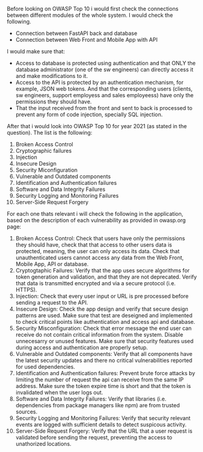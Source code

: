 Before looking on OWASP Top 10 i would first check the connections between different modules of the whole system. I would check the following.

- Connection between FastAPI back and database
- Connection between Web Front and Mobile App with API

I would make sure that:

- Access to database is protected using authentication and that ONLY the database administrator (one of the sw engineers) can directly access it and make modifications to it.
- Access to the API is protected by an authentication mechanism, for example, JSON web tokens. And that the corresponding users (clients, sw engineers, support employess and sales employeess) have only the permissions they should have.
- That the input received from the front and sent to back is processed to prevent any form of code injection, specially SQL injection.

After that i would look into OWASP Top 10 for year 2021 (as stated in the question). The list is the following:

1. Broken Access Control
2. Cryptographic failures
3. Injection
4. Insecure Design
5. Security Miconfiguration
6. Vulnerable and Outdated components
7. Identification and Authentication failures
8. Software and Data Integrity Failures
9. Security Logging and Monitoring Failures
10. Server-Side Request Forgery

For each one thats relevant i will check the following in the application, based on the description of each vulnerability as provided in owasp.org page:

1. Broken Access Control: Check that users have only the permissions they should have, check that that access to other users data is protected, meaning, the user can only access its data. Check that unauthenticated users cannot access any data from the Web Front, Mobile App, API or database.
2.  Cryptogtaphic Failures: Verify that the app uses secure algorithms for token generation and validation, and that they are not deprecated. Verify that data is transmitted encrypted and via a secure protocol (i.e. HTTPS).
3.  Injection: Check that every user input or URL is pre processed before sending a request to the API.
4.  Insecure Design: Check the app design and verify that secure design patterns are used. Make sure that test are deseigned and implemented to check critical points like authentication and access api and database.
5.  Security Misconfiguration: Check that error message the end user can receive do not contain critical information from the system. Disable unnecesarry or unused features. Make sure that security features used during access and authentication are properly setup.
6. Vulnerable and Outdated components: Verify that all components have the latest security updates and there no critical vulnerabilities reported for used dependencies.
7. Identification and Authentication failures: Prevent brute force attacks by limiting the number of request the api can receive from the same IP address. Make sure the token expire time is short and that the token is invalidated when the user logs out.
8. Software and Data Integrity Failures: Verify that libraries (i.e. dependencies from package managers like npm) are from trusted sources.
9. Security Logging and Monitoring Failures: Verify that security relevant events are logged with sufficient details to detect suspicous activity. 
10. Server-Side Request Forgery: Verify that the URL that a user request is validated before sending the request, preventing the access to unathorized locations.

